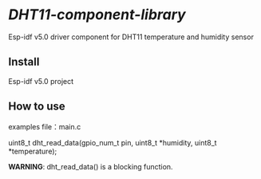 # _DHT11-component-library_

Esp-idf v5.0 driver component for DHT11 temperature and humidity sensor

## Install

Esp-idf v5.0 project

## How to use
examples file：main.c

uint8_t dht_read_data(gpio_num_t pin, uint8_t *humidity, uint8_t *temperature);

<b>WARNING</b>: dht_read_data() is a blocking function.